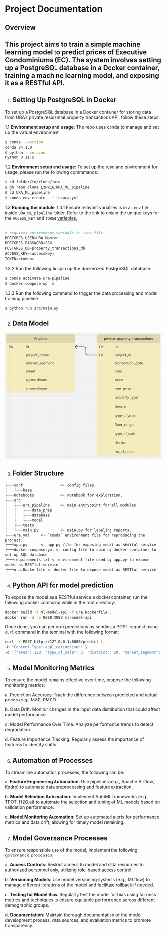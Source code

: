 # Project Documentation

## Overview
This project aims to train a simple machine learning model to predict prices of Executive Condominiums (EC). The system involves setting up a PostgreSQL database in a Docker container, training a machine learning model, and exposing it as a RESTful API.
---

1. ## Setting Up PostgreSQL in Docker

To set up a PostgreSQL database in a Docker container for storing data from URA’s private residential property transactions API, follow these steps:

1.1 **Environment setup and usage**:
The repo uses conda to manage and set up the virtual environment
```bash
$ conda --version
conda 24.1.0
$ python --version
Python 3.11.5
```

1.2 **Environment setup and usage**:
To set up the repo and environment for usage, please run the following
commmands:

```bash
$ cd folder/to/clone/into
$ gh repo clone Lzwk16/URA_ML_pipeline
$ cd URA_ML_pipeline
$ conda env create --file=ura.yml
```
1.3 **Running the module**:
1.3.1 Ensure relavant variables is in a `.env` file inside `URA_ML_pipeline`
   folder. Refer to the link to obtain the unique keys for the `ACCESS_KEY` and `TOKEN` [variables.](https://www.ura.gov.sg/maps/api/#private-residential-property-transactions)
```python

# required environment variable in .env file
POSTGRES_USER=URA_Master
POSTGRES_PASSWORD=SSG
POSTGRES_DB=property_transactions_db
ACCESS_KEY=<accesskey>
TOKEN=<token>
```
1.3.2 Run the following to spin up the dockerized PostgreSQL database:
```bash
$ conda activate ura-pipeline
$ docker-compose up -d
```
1.3.3  Run the following command to trigger the data processing and model
training pipeline
```bash
$ python run src/main.py
```

2. ## Data Model
![alt text](data_model_diagram.png)

3. ## Folder Structure

```
├───conf                 <- config files.
│   └───base
├───notebooks            <- notebook for exploration.
├───src
│   ├───ura_pipeline     <- main entrypoint for all modules.
│   │   ├───data_prep
│   │   ├───database
│   │   ├───model
│   ├───tests
│   └───main.py          <- main.py for labeling reports.
├───ura.yml     <- `conda` environment file for reproducing the project.
├───app.py      <- app.py file for exposing model as RESTful service
├───docker-compose.yml <- config file to spin up docker container to set up SQL database
├───requirements.txt <- environment file used by app.py to expose model as RESTful service
├───ura.Dockerfile <- docker file to expose model as RESTful service
```
4. ## Python API for model prediction
To expose the model as a RESTful service a docker container, run the following
docker command while in the root directory:

```bash
docker build -t ml-model-api -f ura.Dockerfile .
docker run -d -p 8080:8080 ml-model-api
```

Once done, you can perform predictions by sending a POST request using `curl`
command in the terminal with the following format:
```bash
curl -X POST http://127.0.0.1:8080/predict \
-H "Content-Type: application/json" \
-d '{"area": 120, "type_of_sale": 3, "district": 20, "market_segment": "OCR", "x_coordinate": 30143.47773, "y_coordinate": 36550.59541, "year": 2021, "month": "01", "remaining_lease": 76, "middle_story": 5}'
```


5. ## Model Monitoring Metrics
To ensure the model remains effective over time, propose the following monitoring metrics:

a. Prediction Accuracy: Track the difference between predicted and actual prices
(e.g., MAE, RMSE).

b. Data Drift: Monitor changes in the input data distribution that could affect
model performance.

c. Model Performance Over Time: Analyze performance trends to detect
degradation.

d. Feature Importance Tracking: Regularly assess the importance of features to
identify shifts.

6. ## Automation of Processes

To streamline automation processes, the following can be:

a. **Feature Engineering Automation**:
Use pipelines (e.g., Apache Airflow, Kedro) to automate data preprocessing and
feature extraction.

b. **Model Selection Automation**:
Implement AutoML frameworks (e.g., TPOT, H2O.ai) to automate the selection and
tuning of ML models based on validation performance.

c. **Model Monitoring Automation**:
Set up automated alerts for performance metrics and data drift, allowing for timely model retraining.

7. ## Model Governance Processes

To ensure responsible use of the model, implement the following governance processes:

a. **Access Controls**:
Restrict access to model and data resources to authorized personnel only,
utilizing role-based access control.

b. **Versioning Models**:
Use model versioning systems (e.g., MLflow) to manage different iterations of
the model and facilitate rollback if needed.

c. **Testing for Model Bias**:
Regularly test the model for bias using fairness metrics and techniques to
ensure equitable performance across different demographic groups.

d. **Documentation**:
Maintain thorough documentation of the model development process, data sources, and evaluation metrics to promote transparency.